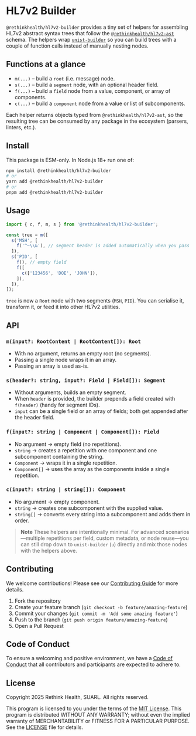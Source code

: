 # HL7v2 Builder

`@rethinkhealth/hl7v2-builder` provides a tiny set of helpers for assembling HL7v2 abstract syntax trees that follow the [`@rethinkhealth/hl7v2-ast`](../hl7v2-ast/) schema. The helpers wrap [`unist-builder`](https://github.com/syntax-tree/unist-builder) so you can build trees with a couple of function calls instead of manually nesting nodes.

## Functions at a glance

- `m(...)` – build a `root` (i.e. message) node.
- `s(...)` – build a `segment` node, with an optional header field.
- `f(...)` – build a `field` node from a value, component, or array of components.
- `c(...)` – build a `component` node from a value or list of subcomponents.

Each helper returns objects typed from `@rethinkhealth/hl7v2-ast`, so the resulting tree can be consumed by any package in the ecosystem (parsers, linters, etc.).

## Install

This package is ESM-only. In Node.js 18+ run one of:

```bash
npm install @rethinkhealth/hl7v2-builder
# or
yarn add @rethinkhealth/hl7v2-builder
# or
pnpm add @rethinkhealth/hl7v2-builder
```

## Usage

```typescript
import { c, f, m, s } from '@rethinkhealth/hl7v2-builder';

const tree = m([
  s('MSH', [
    f('^~\\&'), // segment header is added automatically when you pass a string
  ]),
  s('PID', [
    f(), // empty field
    f([
      c(['123456', 'DOE', 'JOHN']),
    ]),
  ]),
]);
```

`tree` is now a `Root` node with two segments (`MSH`, `PID`). You can serialise it, transform it, or feed it into other HL7v2 utilities.

## API

### `m(input?: RootContent | RootContent[]): Root`

- With no argument, returns an empty root (no segments).
- Passing a single node wraps it in an array.
- Passing an array is used as-is.

### `s(header?: string, input?: Field | Field[]): Segment`

- Without arguments, builds an empty segment.
- When `header` is provided, the builder prepends a field created with `f(header)` (handy for segment IDs).
- `input` can be a single field or an array of fields; both get appended after the header field.

### `f(input?: string | Component | Component[]): Field`

- No argument → empty field (no repetitions).
- `string` → creates a repetition with one component and one subcomponent containing the string.
- `Component` → wraps it in a single repetition.
- `Component[]` → uses the array as the components inside a single repetition.

### `c(input?: string | string[]): Component`

- No argument → empty component.
- `string` → creates one subcomponent with the supplied value.
- `string[]` → converts every string into a subcomponent and adds them in order.

> **Note**
> These helpers are intentionally minimal. For advanced scenarios—multiple repetitions per field, custom metadata, or node reuse—you can still drop down to `unist-builder` (`u`) directly and mix those nodes with the helpers above.

## Contributing

We welcome contributions! Please see our [Contributing Guide][github-contributing] for more details.

1. Fork the repository
2. Create your feature branch (`git checkout -b feature/amazing-feature`)
3. Commit your changes (`git commit -m 'Add some amazing feature'`)
4. Push to the branch (`git push origin feature/amazing-feature`)
5. Open a Pull Request

## Code of Conduct

To ensure a welcoming and positive environment, we have a [Code of Conduct][github-code-of-conduct] that all contributors and participants are expected to adhere to.

## License

Copyright 2025 Rethink Health, SUARL. All rights reserved.

This program is licensed to you under the terms of the [MIT License](https://opensource.org/licenses/MIT). This program is distributed WITHOUT ANY WARRANTY; without even the implied warranty of MERCHANTABILITY or FITNESS FOR A PARTICULAR PURPOSE. See the [LICENSE][github-license] file for details.

[github-code-of-conduct]: https://github.com/rethinkhealth/hl7v2/blob/main/CODE_OF_CONDUCT.md
[github-license]: https://github.com/rethinkhealth/hl7v2/blob/main/LICENSE
[github-contributing]: https://github.com/rethinkhealth/hl7v2/blob/main/CONTRIBUTING.md